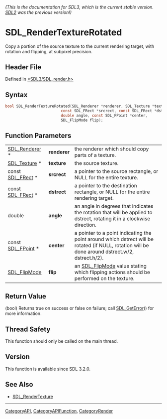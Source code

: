 ###### (This is the documentation for SDL3, which is the current stable version. [SDL2](https://wiki.libsdl.org/SDL2/) was the previous version!)
# SDL_RenderTextureRotated

Copy a portion of the source texture to the current rendering target, with rotation and flipping, at subpixel precision.

## Header File

Defined in [<SDL3/SDL_render.h>](https://github.com/libsdl-org/SDL/blob/main/include/SDL3/SDL_render.h)

## Syntax

```c
bool SDL_RenderTextureRotated(SDL_Renderer *renderer, SDL_Texture *texture,
                         const SDL_FRect *srcrect, const SDL_FRect *dstrect,
                         double angle, const SDL_FPoint *center,
                         SDL_FlipMode flip);
```

## Function Parameters

|                                  |              |                                                                                                                                                  |
| -------------------------------- | ------------ | ------------------------------------------------------------------------------------------------------------------------------------------------ |
| [SDL_Renderer](SDL_Renderer) *   | **renderer** | the renderer which should copy parts of a texture.                                                                                               |
| [SDL_Texture](SDL_Texture) *     | **texture**  | the source texture.                                                                                                                              |
| const [SDL_FRect](SDL_FRect) *   | **srcrect**  | a pointer to the source rectangle, or NULL for the entire texture.                                                                               |
| const [SDL_FRect](SDL_FRect) *   | **dstrect**  | a pointer to the destination rectangle, or NULL for the entire rendering target.                                                                 |
| double                           | **angle**    | an angle in degrees that indicates the rotation that will be applied to dstrect, rotating it in a clockwise direction.                           |
| const [SDL_FPoint](SDL_FPoint) * | **center**   | a pointer to a point indicating the point around which dstrect will be rotated (if NULL, rotation will be done around dstrect.w/2, dstrect.h/2). |
| [SDL_FlipMode](SDL_FlipMode)     | **flip**     | an [SDL_FlipMode](SDL_FlipMode) value stating which flipping actions should be performed on the texture.                                         |

## Return Value

(bool) Returns true on success or false on failure; call
[SDL_GetError](SDL_GetError)() for more information.

## Thread Safety

This function should only be called on the main thread.

## Version

This function is available since SDL 3.2.0.

## See Also

- [SDL_RenderTexture](SDL_RenderTexture)

----
[CategoryAPI](CategoryAPI), [CategoryAPIFunction](CategoryAPIFunction), [CategoryRender](CategoryRender)

